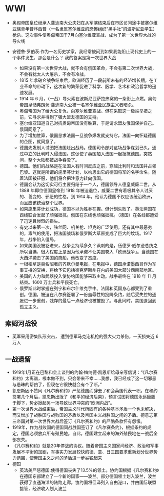 # WWI

* 奥匈帝国皇位继承人斐迪南大公夫妇在从军演结束后在市区访问途中被塞尔维亚族青年普林西普（一名隶属塞尔维亚的恐怖组织“黑手社”的波斯尼亚学生）枪杀。这次事件使奥匈帝国于7月向塞尔维亚宣战，成为了第一次世界大战的导火线

* 安德鲁·罗伯茨:作为一名历史学家，我经常被问到如果我能阻止现代史上的一个事件发生，那会是什么？ 我的答案是第一次世界大战
  - 如果没有第一次世界大战，就不会有俄国革命，不会有第二次世界大战，不会有犹太人大屠杀，不会有冷战。
  - 1815 年拿破仑战争结束后，欧洲经历了一段前所未有的经济增长期。在工业革命的带动下，这次新的繁荣促进了科学、医学、艺术和政治哲学的迅速发展。
  - 1914 年 6 月，（一战）导火索在波斯尼亚萨拉热窝的一条街上点燃。奥匈帝国皇储弗朗茨·斐迪南大公被一名塞尔维亚民族主义者暗杀。
  - 奥匈帝国为了给大公复仇，向塞尔维亚宣战。但在采取这一极端举措之前，它寻求并得到了强大盟友德国的支持。
  - 塞尔维亚知道自己对抗奥匈帝国没有胜算，于是请求盟友俄国保护自己。俄国同意了。
  - 为了增加胜算，俄国恳求法国一旦战争爆发就支持它。法国一向怀疑德国的企图，就同意了。
  - 德国先发制人试图把法国赶出战局。德国司令部对这场战争谋划已久，通过中立的比利时入侵法国。这促使了英国加入法国一起抵抗德国。突然间，整个大陆都被战争吞没了。
  - 德国。他们的战略是在法国人有时间反应之前，穿越比利时和法国并占领巴黎。这就是所谓的施里芬计划，以构思出它的德国将军的名字命名。随着法国被征服，他们将会把注意力转向俄国。
  - 德国会认为这切实可行主要归结于一个人，德国领导人德皇威廉二世。从 1888 年即位德国皇帝到 1918 年被迫退位，威廉二世有着极其令人讨厌的、善变的、邪恶的性格。到 1914 年，他认为德国不仅应该统治欧洲，而且应该统治整个世界。
  - 如果施里芬计划成功，德国本以为胜券在握。但计划失败了。英法两国在西线联合发起了顽强抵抗。俄国在东线也顽强抵抗。（德国）在各线都遭受了迅速且惨烈的损失。
  - 有史以来第一次，铁丝网、机关枪、坦克的广泛使用，还有其中最恶劣的，毒气的使用，把法国战场和俄罗斯大草原变成了巨大的坟场。1917 年，战争陷入僵局。
  - 如果美国没被卷进来，战争会持续多久？讽刺的是，伍德罗·威尔逊总统之所以当选，很大程度上是因为他承诺不让美国卷入「欧洲战争」。当德国在大西洋袭击了美国的商船，他改变了态度。
  - 一根稻草是臭名昭著的齐默尔曼电报，在电报中，德国承诺墨西哥作为军事支持的交换，将给予它包括德克萨斯州在内的美国大部分西南部地区。
  - 美国的人力和武器投入使协约国能够采取主动。战争最终在 1918 年 11 月结束。1600 万士兵和平民死亡。
  - 俄罗斯此时掌握在列宁和布尔什维克手中。法国和英国身心都受到了重创。德国，被迫在凡尔赛签署了一份羞辱性的投降条约，随后受失控的通胀进一步重创，残存的最后一点经济也被摧毁了。与此同时，美国退回到孤立主义。

## 索姆河战役

* 英军采用密集队形突击， 遭到德军马克沁机枪的强大火力杀伤，一天损失近 6 万人

## 一战遗留

* 1919年1月正在巴黎和会上谈判的约翰·梅纳德·凯恩斯给母亲写信说：“《凡尔赛和约》太离谱，根本做不到，只会带来不幸……我想，我已经成了这一切邪恶与愚昧的帮凶了，但现在它很快就会有个了断。”
* 凯恩斯因不赞同《凡尔赛和约》严惩德国而辞去了和会英国代表一职。在和约签署几个月后，凯恩斯出版了《和平的经济后果》，预言试图将德国永远臣服于脚下，势必掀起另一场导致世界冲突的“欧洲内战”。
* 第一次世界大战结束后，帝国主义时代所固有的各种基本矛盾一个也未解决，而又增加了战胜国与战败国的矛盾以及帝国主义战胜国之间的矛盾。德意志第三帝国对第一次世界大战后签订《凡尔赛和约》的严酷条款怀有怨恨。
* 1919年，作为战败国的德国同战胜国签订了《凡尔赛条约》，根据条约的规定，德国必须放弃所有殖民地。自此，德国建立起来的海外殖民地在一战后全部丧失。
* 《凡尔赛和约》就是20年停战的协议。随着帝国主义国家间经济、政治和军事发展不平衡的加剧，军事实力发展较快的德、意、日三国要求重新划分世界势力范围，使帝国主义之间的矛盾进一步尖锐起来
* 德国
  - 英法美严惩德国:使得德国丧失了13.5%的领土。协约国根据《凡尔赛和约》在德国东部建立了一个新的国家——波兰。部分德国领土划入波兰，波兰获得了直通海洋的陆路走廊。协约国将但泽列入自由港口，并由国际联盟接管，经济收入划入波兰
